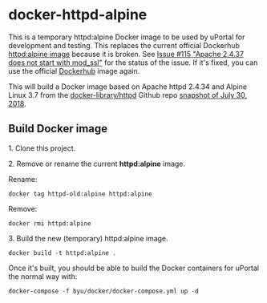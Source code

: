 # docker-httpd-alpine

This is a temporary httpd:alpine Docker image to be used by uPortal for
development and testing. This replaces the current official Dockerhub
[httpd:alpine image](https://hub.docker.com/_/httpd/) because
it is broken. See
[Issue #115 "Apache 2.4.37 does not start with mod_ssl"](https://github.com/docker-library/httpd/issues/115)
for the status of the issue. If it's fixed, you can use the official
[Dockerhub](https://hub.docker.com/_/httpd/) image again.

This will build a Docker image based on Apache httpd 2.4.34 and Alpine
Linux 3.7 from the
[docker-library/httpd](https://github.com/docker-library/httpd) Github repo
[snapshot of July 30, 2018](https://github.com/docker-library/httpd/tree/656d8e2f26c0624e294d4132f5559801aac8ec38).

## Build Docker image

1\. Clone this project.

2\. Remove or rename the current **httpd:alpine** image.


Rename:
```
docker tag httpd-old:alpine httpd:alpine
```

Remove:
```
docker rmi httpd:alpine
```

3\. Build the new (temporary) httpd:alpine image.

```
docker build -t httpd:alpine .
```

Once it's built, you should be able to build the Docker containers for
uPortal the normal way with:

```
docker-compose -f byu/docker/docker-compose.yml up -d
```

